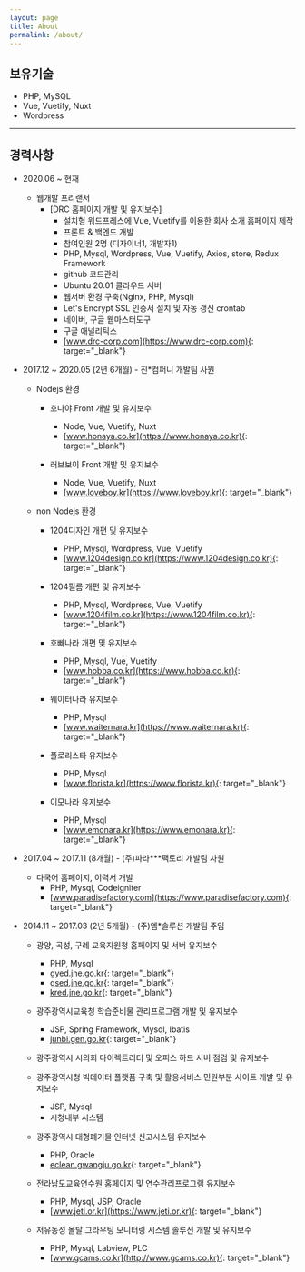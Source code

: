 ```yaml
---
layout: page
title: About
permalink: /about/
---
```


## __보유기술__
* PHP, MySQL
* Vue, Vuetify, Nuxt
* Wordpress

---

## __경력사항__
* 2020.06 ~ 현재
    * 웹개발 프리랜서
        * [DRC 홈페이지 개발 및 유지보수]
            - 설치형 워드프레스에 Vue, Vuetify를 이용한 회사 소개 홈페이지 제작
            - 프론트 & 백엔드 개발
            - 참여인원 2명 (디자이너1, 개발자1)
            - PHP, Mysql, Wordpress, Vue, Vuetify, Axios, store, Redux Framework
            - github 코드관리
            - Ubuntu 20.01 클라우드 서버
            - 웹서버 환경 구축(Nginx, PHP, Mysql)
            - Let's Encrypt SSL 인증서 설치 및 자동 갱신 crontab
            - 네이버, 구글 웹마스터도구
            - 구글 애널리틱스
            - [www.drc-corp.com](https://www.drc-corp.com){: target="_blank"}



* 2017.12 ~ 2020.05 (2년 6개월) - 진\*컴퍼니 개발팀 사원
    * Nodejs 환경
        * 호나야 Front 개발 및 유지보수
            * Node, Vue, Vuetify, Nuxt
            * [www.honaya.co.kr](https://www.honaya.co.kr){: target="_blank"}

        * 러브보이 Front 개발 및 유지보수
            * Node, Vue, Vuetify, Nuxt
            * [www.loveboy.kr](https://www.loveboy.kr){: target="_blank"}

    * non Nodejs 환경
        * 1204디자인 개편 및 유지보수
            * PHP, Mysql, Wordpress, Vue, Vuetify
            * [www.1204design.co.kr](https://www.1204design.co.kr){: target="_blank"}

        * 1204필름 개편 및 유지보수
            * PHP, Mysql, Wordpress, Vue, Vuetify
            * [www.1204film.co.kr](https://www.1204film.co.kr){: target="_blank"}

        * 호빠나라 개편 및 유지보수
            * PHP, Mysql, Vue, Vuetify
            * [www.hobba.co.kr](https://www.hobba.co.kr){: target="_blank"}

        * 웨이터나라 유지보수
            * PHP, Mysql
            * [www.waiternara.kr](https://www.waiternara.kr){: target="_blank"}

        * 플로리스타 유지보수
            * PHP, Mysql
            * [www.florista.kr](https://www.florista.kr){: target="_blank"}            

        * 이모나라 유지보수
            * PHP, Mysql
            * [www.emonara.kr](https://www.emonara.kr){: target="_blank"}

* 2017.04 ~ 2017.11 (8개월) - (주)파라\*\*\*팩토리 개발팀 사원
    * 다국어 홈페이지, 이력서 개발
        * PHP, Mysql, Codeigniter
        * [www.paradisefactory.com](https://www.paradisefactory.com){: target="_blank"}
        
* 2014.11 ~ 2017.03 (2년 5개월) - (주)엠\*솔루션 개발팀 주임
    * 광양, 곡성, 구례 교육지원청 홈페이지 및 서버 유지보수
        * PHP, Mysql
        * [gyed.jne.go.kr](https://gyed.jne.go.kr){: target="_blank"}
        * [gsed.jne.go.kr](https://gsed.jne.go.kr){: target="_blank"}
        * [kred.jne.go.kr](https://kred.jne.go.kr){: target="_blank"}

    * 광주광역시교육청 학습준비물 관리프로그램 개발 및 유지보수
        * JSP, Spring Framework, Mysql, Ibatis
        * [junbi.gen.go.kr](https://junbi.gen.go.kr){: target="_blank"}

    * 광주광역시 시의회 다이렉트리더 및 오피스 하드 서버 점검 및 유지보수

    * 광주광역시청 빅데이터 플랫폼 구축 및 활용서비스 민원부분 사이트 개발 및 유지보수
        * JSP, Mysql
        * 시청내부 시스템

    * 광주광역시 대형폐기물 인터넷 신고시스템 유지보수
        * PHP, Oracle
        * [eclean.gwangju.go.kr](https://eclean.gwangju.go.kr){: target="_blank"}

    * 전라남도교육연수원 홈페이지 및 연수관리프로그램 유지보수
        * PHP, Mysql, JSP, Oracle
        * [www.jeti.or.kr](https://www.jeti.or.kr){: target="_blank"}

    * 저유동성 몰탈 그라우팅 모니터링 시스템 솔루션 개발 및 유지보수
        * PHP, Mysql, Labview, PLC
        * [www.gcams.co.kr](http://www.gcams.co.kr){: target="_blank"}


        
